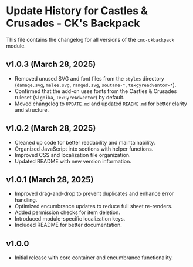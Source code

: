 # Update History for Castles & Crusades - CK's Backpack

This file contains the changelog for all versions of the `cnc-ckbackpack` module.

## v1.0.3 (March 28, 2025)
- Removed unused SVG and font files from the `styles` directory (`damage.svg`, `melee.svg`, `ranged.svg`, `soutane-*`, `texgyreadventor-*`).
- Confirmed that the add-on uses fonts from the Castles & Crusades ruleset (`Signika`, `TexGyreAdventor`) by default.
- Moved changelog to `UPDATE.md` and updated `README.md` for better clarity and structure.

## v1.0.2 (March 28, 2025)
- Cleaned up code for better readability and maintainability.
- Organized JavaScript into sections with helper functions.
- Improved CSS and localization file organization.
- Updated README with new version information.

## v1.0.1 (March 28, 2025)
- Improved drag-and-drop to prevent duplicates and enhance error handling.
- Optimized encumbrance updates to reduce full sheet re-renders.
- Added permission checks for item deletion.
- Introduced module-specific localization keys.
- Included README for better documentation.

## v1.0.0
- Initial release with core container and encumbrance functionality.